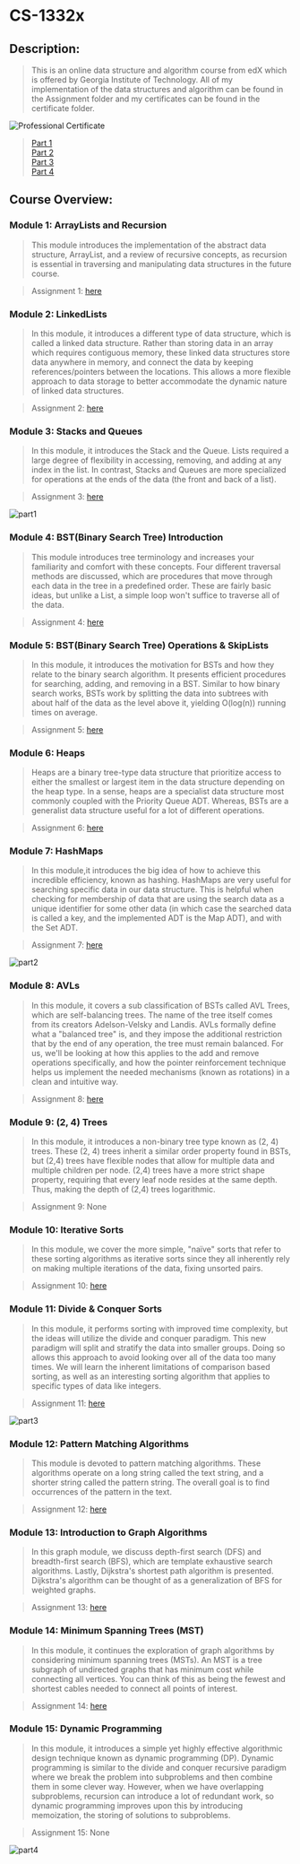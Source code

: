 # CS-1332x

## Description:

> This is an online data structure and algorithm course from edX which is offered by Georgia Institute of Technology. All of my implementation of the data structures and algorithm can be found in the Assignment folder and my certificates can be found in the certificate folder.

![Professional Certificate](Professional.png)

> [Part 1](https://www.edx.org/course/data-structures-algorithms-i-arraylists-linkedlists-stacks-and-queues)<br>
> [Part 2](https://www.edx.org/course/data-structures-algorithms-ii-binary-trees-heaps-skiplists-and-hashmaps)<br>
> [Part 3](https://www.edx.org/course/data-structures-algorithms-iii-avl-and-2-4-trees-divide-and-conquer-algorithms)<br>
> [Part 4](https://www.edx.org/course/data-structures-algorithms-iv-pattern-matching-djikstras-mst-and-dynamic-programming-algorithms)<br>

## Course Overview:

### Module 1: ArrayLists and Recursion

> This module introduces the implementation of the abstract data structure, ArrayList, and a review of recursive concepts, as recursion is essential in traversing and manipulating data structures in the future course.

> Assignment 1: [here](https://github.com/Leon-CYL/CS-1332/tree/main/CS1332/Assignments/Assignment-1)<br>

### Module 2: LinkedLists

> In this module, it introduces a different type of data structure, which is called a linked data structure. Rather than storing data in an array which requires contiguous memory, these linked data structures store data anywhere in memory, and connect the data by keeping references/pointers between the locations. This allows a more flexible approach to data storage to better accommodate the dynamic nature of linked data structures.

> Assignment 2: [here](https://github.com/Leon-CYL/CS-1332/tree/main/CS1332/Assignments/Assignment-2)<br>

### Module 3: Stacks and Queues

> In this module, it introduces the Stack and the Queue. Lists required a large degree of flexibility in accessing, removing, and adding at any index in the list. In contrast, Stacks and Queues are more specialized for operations at the ends of the data (the front and back of a list).

> Assignment 3: [here](https://github.com/Leon-CYL/CS-1332/tree/main/CS1332/Assignments/Assignment-3)<br>

![part1](CS1332I.png)

### Module 4: BST(Binary Search Tree) Introduction

> This module introduces tree terminology and increases your familiarity and comfort with these concepts. Four different traversal methods are discussed, which are procedures that move through each data in the tree in a predefined order. These are fairly basic ideas, but unlike a List, a simple loop won't suffice to traverse all of the data.

> Assignment 4: [here](https://github.com/Leon-CYL/CS-1332/tree/main/CS1332/Assignments/Assignment-4)<br>

### Module 5: BST(Binary Search Tree) Operations & SkipLists

> In this module, it introduces the motivation for BSTs and how they relate to the binary search algorithm. It presents efficient procedures for searching, adding, and removing in a BST. Similar to how binary search works, BSTs work by splitting the data into subtrees with about half of the data as the level above it, yielding O(log(n))  running times on average.

> Assignment 5: [here](https://github.com/Leon-CYL/CS-1332/tree/main/CS1332/Assignments/Assignment-5)<br>

### Module 6: Heaps

> Heaps are a binary tree-type data structure that prioritize access to either the smallest or largest item in the data structure depending on the heap type. In a sense, heaps are a specialist data structure most commonly coupled with the Priority Queue ADT. Whereas, BSTs are a generalist data structure useful for a lot of different operations.

> Assignment 6: [here](https://github.com/Leon-CYL/CS-1332/tree/main/CS1332/Assignments/Assignment-6)<br>

### Module 7: HashMaps

> In this module,it introduces the big idea of how to achieve this incredible efficiency, known as hashing. HashMaps are very useful for searching specific data in our data structure. This is helpful when checking for membership of data that are using the search data as a unique identifier for some other data (in which case the searched data is called a key, and the implemented ADT is the Map ADT), and with the Set ADT.

> Assignment 7: [here](https://github.com/Leon-CYL/CS-1332/tree/main/CS1332/Assignments/Assignment-7)<br>

![part2](CS1332II.png)

### Module 8: AVLs

> In this module, it covers a sub classification of BSTs called AVL Trees, which are self-balancing trees. The name of the tree itself comes from its creators Adelson-Velsky and Landis. AVLs formally define what a "balanced tree" is, and they impose the additional restriction that by the end of any operation, the tree must remain balanced. For us, we'll be looking at how this applies to the add and remove operations specifically, and how the pointer reinforcement technique helps us implement the needed mechanisms (known as rotations) in a clean and intuitive way.

> Assignment 8: [here](https://github.com/Leon-CYL/CS-1332/tree/main/CS1332/Assignments/Assignment-8)<br>

### Module 9: (2, 4) Trees

> In this module, it introduces a non-binary tree type known as (2, 4) trees. These (2, 4) trees inherit a similar order property found in BSTs, but (2,4) trees have flexible nodes that allow for multiple data and multiple children per node. (2,4) trees have a more strict shape property, requiring that every leaf node resides at the same depth. Thus, making the depth of (2,4) trees logarithmic.

> Assignment 9: None

### Module 10: Iterative Sorts

> In this module, we cover the more simple, "naïve" sorts that refer to these sorting algorithms as iterative sorts since they all inherently rely on making multiple iterations of the data, fixing unsorted pairs.

> Assignment 10: [here](https://github.com/Leon-CYL/CS-1332/tree/main/CS1332/Assignments/Assignment-10)<br>

### Module 11: Divide & Conquer Sorts

> In this module, it performs sorting with improved time complexity, but the ideas will utilize the divide and conquer paradigm. This new paradigm will split and stratify the data into smaller groups. Doing so allows this approach to avoid looking over all of the data too many times. We will learn the inherent limitations of comparison based sorting, as well as an interesting sorting algorithm that applies to specific types of data like integers.

> Assignment 11: [here](https://github.com/Leon-CYL/CS-1332/tree/main/CS1332/Assignments/Assignment-11)<br>

![part3](CS1332III.png)

### Module 12: Pattern Matching Algorithms

> This module is devoted to pattern matching algorithms. These algorithms operate on a long string called the text string, and a shorter string called the pattern string. The overall goal is to find occurrences of the pattern in the text.

> Assignment 12: [here](https://github.com/Leon-CYL/CS-1332/tree/main/CS1332/Assignments/Assignment-12)<br>

### Module 13: Introduction to Graph Algorithms

> In this graph module, we discuss depth-first search (DFS) and breadth-first search (BFS), which are template exhaustive search algorithms. Lastly, Dijkstra's shortest path algorithm is presented. Dijkstra's algorithm can be thought of as a generalization of BFS for weighted graphs.

> Assignment 13: [here](https://github.com/Leon-CYL/CS-1332/tree/main/CS1332/Assignments/Assignment-13)<br>

### Module 14: Minimum Spanning Trees (MST)

> In this module, it continues the exploration of graph algorithms by considering minimum spanning trees (MSTs). An MST is a tree subgraph of undirected graphs that has minimum cost while connecting all vertices. You can think of this as being the fewest and shortest cables needed to connect all points of interest.

> Assignment 14: [here](https://github.com/Leon-CYL/CS-1332/tree/main/CS1332/Assignments/Assignment-14)<br>

### Module 15: Dynamic Programming

> In this module, it introduces a simple yet highly effective algorithmic design technique known as dynamic programming (DP). Dynamic programming is similar to the divide and conquer recursive paradigm where we break the problem into subproblems and then combine them in some clever way. However, when we have overlapping subproblems, recursion can introduce a lot of redundant work, so dynamic programming improves upon this by introducing memoization, the storing of solutions to subproblems.

> Assignment 15: None

![part4](CS1332IV.png)